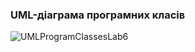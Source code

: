 ### UML-діаграма програмних класів

![UMLProgramClassesLab6](https://github.com/oleksandrblazhko/ai-213-kirpikov/assets/100131883/618dfa0e-1a49-47b7-b0d0-9e336359bf24)
